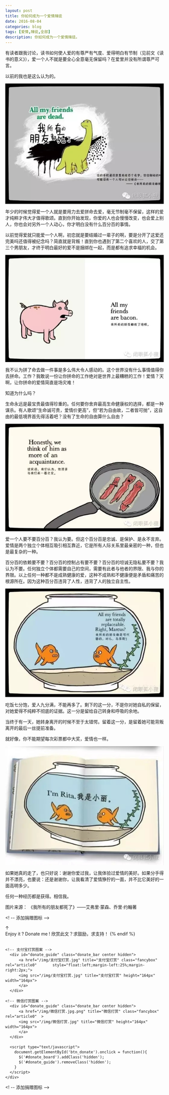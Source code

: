 ```yaml
---
layout: post
title: 你如何成为一个爱情赌徒
date: 2016-08-04
categories: blog
tags: [爱情,赌徒,全部]
description: 你如何成为一个爱情赌徒。
---
```


有读者跟我讨论，读书如何使人爱的有尊严有气度、爱得明白有节制（见前文《读书的意义》），爱一个人不就是要全心全意毫无保留吗？在爱里并没有所谓尊严可言。

以前的我也是这么认为的。

<center>
    <p><img src="/img/朋友.jpg" align="center"></p>
</center>

年少的时候觉得爱一个人就是要用力去爱拼命去爱，毫无节制毫不保留，这样的爱才纯粹才伟大才值得歌颂。直到你开始发现，你爱的人也会慢慢改变，也会爱上别人，你也会对另外一个人动心，你才明白没有什么百分百的事情。
  
以前觉得爱就只能爱一个人啊，初恋就是要结婚过一辈子的啊，要是分开了这爱还完美吗还值得被纪念吗？简直就是背叛！直到你也遇到了第二个喜欢的人，交了第三个男朋友，才终于明白最好的爱不是捆绑在一起，而是都有追求幸福的机会。

<center>
    <p><img src="/img/朋友2.jpg" align="center"></p>
</center>

我不认为拼了命去做一件事是多么伟大令人感动的。这个世界没有什么事情值得你去拼命。工作？我敢说一份让你拼命的工作绝对是世界上最糟糕的工作！爱情？天啊，让你拼命的爱情简直是场灾难！

知道为什么吗？

生命永远是最宝贵最值得珍重的。任何要你舍弃最高生命健康权的选择，都是一种谋杀。有人歌颂“生命诚可贵，爱情价更高”，但“若为自由故，二者皆可抛”，这自由的最低境界首先得活着吧？没有了生命的自由算什么自由？

<center>
    <p><img src="/img/朋友3.jpg" align="center"></p>
</center>

爱一个人要不要百分百？我认为要。但这个百分百是忠诚、是保护、是永不言弃。爱情是两个独立个体相互吸引相互靠近，它是所有人际关系里最亲密的一种，但也是最复杂的一种。

百分百的依赖要不要？百分百的控制占有要不要？百分百的坦诚无隐私要不要？我认为不要。任何独立个体都需要自己的空间，需要有此者与他者的界限、我与你的界限。以上任何一种都不是成熟健康的爱，这种不成熟和不健康便是矛盾和痛苦的根源所在。因为这种百分百违背了人性，违背了人的独立自主性。

<center>
    <p><img src="/img/朋友4.jpg" align="center"></p>
</center>

吃饭七分饱，爱人九分满，不能再多了。剩下的这一分，不是你对她自私的保留，对她爱得不纯粹不彻底的证据。这一分是留给自己转身和呼吸的余地。

当终于有一天，她转身离开的时候不至于太错愕。留着这一分，是留着她可能背叛离开的最后一丝提前准备。

就好像，你不能期望每次彩票都中大奖，爱情也一样。

<center>
    <p><img src="/img/朋友5.jpg" align="center"></p>
</center>

如果她真的走了，也只好说：谢谢你爱过我，让我体验过爱情的美好。如果分手得并不漂亮，也要说：还是谢谢你，让我看清了爱情狰狞的一面，并不比它美好的一面高明多少。

任何一种经历都是获得。相信我。


图片来源：
《我所有的朋友都死了》——艾弗里·蒙森、乔里·约翰著

<! -- 添加捐赠图标 -->
    <div class ="post-donate">
      <div id="donate_board" class="donate_bar center">
        <a id="btn_donate" class="btn_donate" href="javascript:;" title="Donate 打赏"></a>
        <span class="donate_txt">
           ↑<br>
           Enjoy it ? Donate me !  欣赏此文？求鼓励，求支持！
           {% endif %}          
        </span>
        <br>
      </div>  
  
    <!-- 支付宝打赏图案 -->
      <div id="donate_guide" class="donate_bar center hidden">
          <a href="/img/支付宝打赏.jpg" title="支付宝打赏" class="fancybox" rel="article0"       style="float:left;margin-left:25%;margin-right:2px;">
          <img src="/img/支付宝打赏.jpg" title="支付宝打赏" height="164px" width="164px">
          </a> 
      </div>

    <!-- 微信打赏图案 -->
      <div id="donate_guide" class="donate_bar center hidden">
          <a href="/img/微信打赏.jpg.png" title="微信打赏" class="fancybox" rel="article0"  >
          <img src="/img/微信打赏.jpg" title="微信打赏" height="164px" width="164px">
          </a> 
      </div>
  
      <script type="text/javascript">
        document.getElementById('btn_donate').onclick = function(){
          $('#donate_board').addClass('hidden');
          $('#donate_guide').removeClass('hidden');
        }
      </script>
    </div>
<! -- 添加捐赠图标 -->
